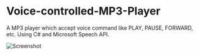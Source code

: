 Voice-controlled-MP3-Player
===========================

A MP3 player which accept voice command like PLAY, PAUSE, FORWARD, etc. Using C# and Microsoft Speech API.

![Screenshot](![ScreenShot](https://raw.github.com/i-saumitra/Voice-controlled-MP3-Player/master/screenshot.jpg))
